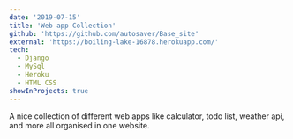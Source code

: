 ```yaml
---
date: '2019-07-15'
title: 'Web app Collection'
github: 'https://github.com/autosaver/Base_site'
external: 'https://boiling-lake-16878.herokuapp.com/'
tech:
  - Django
  - MySql
  - Heroku
  - HTML CSS
showInProjects: true
---
```


A nice collection of different web apps like calculator, todo list, weather api, and more 
all organised in one website.
